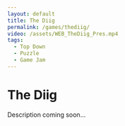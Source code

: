 ```yaml
---
layout: default
title: The Diig
permalink: /games/thediig/
video: /assets/WEB_TheDiig_Pres.mp4
tags:
  - Top Down
  - Puzzle
  - Game Jam
---
```



# The Diig

Description coming soon...
